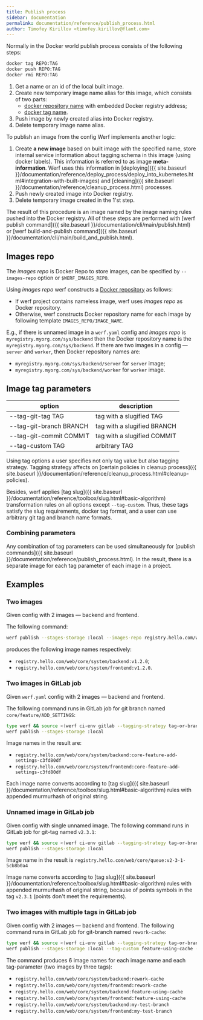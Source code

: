 ```yaml
---
title: Publish process
sidebar: documentation
permalink: documentation/reference/publish_process.html
author: Timofey Kirillov <timofey.kirillov@flant.com>
---
```


<!--Docker images should be pushed into the docker registry for further usage in most cases. The usage includes these demands:-->

<!--1. Using an image to run an application (for example in kubernetes). These images will be referred to as **images for running**.-->
<!--2. Using an existing old image version from a docker registry as a cache to build a new image version. Usually, it is default behavior. However, some additional actions may be required to organize a build environment with multiple build hosts or build hosts with no persistent local storage. These images will be referred to as **distributed images cache**.-->

<!--## What can be published-->

<!--The result of werf [build commands]({{ site.baseurl }}/documentation/cli/build/build.html) is a _stages_ in _stages storage_ related to images defined in the `werf.yaml` config. -->
<!--Werf can be used to publish either:-->

<!--* Images. These can only be used as _images for running_. -->
<!--These images are not suitable for _distributed images cache_, because werf build algorithm implies creating separate images for _stages_. -->
<!--When you pull a image from a docker registry, you do not receive _stages_ for this image.-->
<!--* Images with a stages cache images. These images can be used as _images for running_ and also as a _distributed images cache_.-->

<!--Werf pushes image into a docker registry with a so-called [**image publish procedure**](#image-publish-procedure). Also, werf pushes stages cache of all images from config with a so-called [**stages publish procedure**](#stages-publish-procedure).-->

<!--Before digging into these algorithms, it is helpful to see how to publish images using Docker.-->

<!--### Standard publish procedure-->

Normally in the Docker world publish process consists of the following steps:

```bash
docker tag REPO:TAG
docker push REPO:TAG
docker rmi REPO:TAG
```

 1. Get a name or an id of the local built image.
 2. Create new temporary image name alias for this image, which consists of two parts:
     - [docker repository name](https://docs.docker.com/glossary/?term=repository) with embedded Docker registry address;
     - [docker tag name](https://docs.docker.com/glossary/?term=tag).
 3. Push image by newly created alias into Docker registry.
 4. Delete temporary image name alias.

To publish an image from the config Werf implements another logic:

1. Create **a new image** based on built image with the specified name, store internal service information about tagging schema in this image (using docker labels). This information is referred to as image **meta-information**. Werf uses this information in [deploying]({{ site.baseurl }}/documentation/reference/deploy_process/deploy_into_kubernetes.html#integration-with-built-images) and [cleaning]({{ site.baseurl }}/documentation/reference/cleanup_process.html) processes.
2. Push newly created image into Docker registry.
3. Delete temporary image created in the 1'st step.

The result of this procedure is an image named by the image naming rules pushed into the Docker registry. All of these steps are performed with [werf publish command]({{ site.baseurl }}/documentation/cli/main/publish.html) or [werf build-and-publish command]({{ site.baseurl }}/documentation/cli/main/build_and_publish.html).

<!--### Stages publish procedure-->

<!--To publish stages cache of a image from the config werf implements the **stages publish procedure**. It consists of the following steps:-->

<!-- 1. Create temporary image names aliases for all docker images in stages cache, so that:-->
<!--     - [docker repository name](https://docs.docker.com/glossary/?term=repository) is a `REPO` parameter specified by the user without changes ([details about `REPO`]({{ site.baseurl }}/documentation/reference/registry/image_naming.html#repo-parameter)).-->
<!--     - [docker tag name](https://docs.docker.com/glossary/?term=tag) constructed as a signature prefixed with a word `image-stage-` (for example `image-stage-41772c141b158349804ad27b354247df8984ead077a5dd601f3940536ebe9a11`).-->
<!-- 2. Push images by newly created aliases into docker registry.-->
<!-- 3. Delete temporary image names aliases.-->

<!--All of these steps are also performed with a single werf command, which will be described below.-->

<!--The result of this procedure is multiple images from stages cache of image pushed into the docker registry.-->

## Images repo

The _images repo_ is Docker Repo to store images, can be specified by `--images-repo` option or `$WERF_IMAGES_REPO`.

Using _images repo_ werf constructs a [Docker repository](https://docs.docker.com/glossary/?term=repository) as follows:

* If werf project contains nameless image, werf uses _images repo_ as Docker repository.
* Otherwise, werf constructs Docker repository name for each image by following template `IMAGES_REPO/IMAGE_NAME`.

E.g., if there is unnamed image in a `werf.yaml` config and _images repo_ is `myregistry.myorg.com/sys/backend` then the Docker repository name is the `myregistry.myorg.com/sys/backend`.  If there are two images in a config — `server` and `worker`, then Docker repository names are:
* `myregistry.myorg.com/sys/backend/server` for `server` image;
* `myregistry.myorg.com/sys/backend/worker` for `worker` image.

## Image tag parameters

| option                    | description                          |
| ------------------------- | ------------------------------------ |
| --tag-git-tag TAG         | tag with a slugified TAG             |
| --tag-git-branch BRANCH   | tag with a slugified BRANCH          |
| --tag-git-commit COMMIT   | tag with a slugified COMMIT                               |
| --tag-custom TAG          | arbitrary TAG                        |

Using tag options a user specifies not only tag value but also tagging strategy.
Tagging strategy affects on [certain policies in cleanup process]({{ site.baseurl }}/documentation/reference/cleanup_process.html#cleanup-policies).

Besides, werf applies [tag slug]({{ site.baseurl }}/documentation/reference/toolbox/slug.html#basic-algorithm) transformation rules on all options except `--tag-custom`.
Thus, these tags satisfy the slug requirements, docker tag format, and a user can use arbitrary git tag and branch name formats.

### Combining parameters

Any combination of tag parameters can be used simultaneously for [publish commands]({{ site.baseurl }}/documentation/reference/publish_process.html). In the result, there is a separate image for each tag parameter of each image in a project.

## Examples

### Two images

Given config with 2 images — backend and frontend.

The following command:

```bash
werf publish --stages-storage :local --images-repo registry.hello.com/web/core/system --tag-custom v1.2.0
```

produces the following image names respectively:
* `registry.hello.com/web/core/system/backend:v1.2.0`;
* `registry.hello.com/web/core/system/frontend:v1.2.0`.

### Two images in GitLab job

Given `werf.yaml` config with 2 images — backend and frontend.

The following command runs in GitLab job for git branch named `core/feature/ADD_SETTINGS`:
```bash
type werf && source <(werf ci-env gitlab --tagging-strategy tag-or-branch --verbose)
werf publish --stages-storage :local
```

Image names in the result are:
* `registry.hello.com/web/core/system/backend:core-feature-add-settings-c3fd80df`
* `registry.hello.com/web/core/system/frontend:core-feature-add-settings-c3fd80df`

Each image name converts according to [tag slug]({{ site.baseurl }}/documentation/reference/toolbox/slug.html#basic-algorithm) rules with appended murmurhash of original string.

### Unnamed image in GitLab job

Given config with single unnamed image. The following command runs in GitLab job for git-tag named `v2.3.1`:

```bash
type werf && source <(werf ci-env gitlab --tagging-strategy tag-or-branch --verbose)
werf publish --stages-storage :local
```

Image name in the result is `registry.hello.com/web/core/queue:v2-3-1-5cb8b0a4`

Image name converts according to [tag slug]({{ site.baseurl }}/documentation/reference/toolbox/slug.html#basic-algorithm) rules with appended murmurhash of original string, because of points symbols in the tag `v2.3.1` (points don't meet the requirements).

### Two images with multiple tags in GitLab job

Given config with 2 images — backend and frontend. The following command runs in GitLab job for git-branch named `rework-cache`:

```bash
type werf && source <(werf ci-env gitlab --tagging-strategy tag-or-branch --verbose)
werf publish --stages-storage :local --tag-custom feature-using-cache --tag-custom  my-test-branch
```

The command produces 6 image names for each image name and each tag-parameter (two images by three tags):
* `registry.hello.com/web/core/system/backend:rework-cache`
* `registry.hello.com/web/core/system/frontend:rework-cache`
* `registry.hello.com/web/core/system/backend:feature-using-cache`
* `registry.hello.com/web/core/system/frontend:feature-using-cache`
* `registry.hello.com/web/core/system/backend:my-test-branch`
* `registry.hello.com/web/core/system/frontend:my-test-branch`
